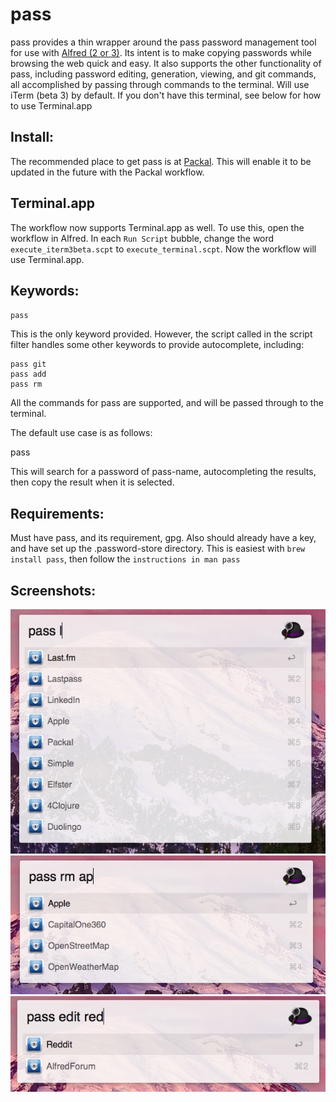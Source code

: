 # pass

pass provides a thin wrapper around the pass password management tool for use with [Alfred (2 or 3)](http://alfredapp.com). Its intent is to make copying passwords while browsing the web quick and easy. It also supports the other functionality of pass, including password editing, generation, viewing, and git commands, all accomplished by passing through commands to the terminal. Will use iTerm (beta 3) by default. If you don't have this terminal, see below for how to use Terminal.app

## Install:

The recommended place to get pass is at [Packal](http://www.packal.org/workflow/pass). This will enable it to be updated in the future with the Packal workflow.

## Terminal.app
The workflow now supports Terminal.app as well. To use this, open the workflow in Alfred. In each `Run Script` bubble, change the word `execute_iterm3beta.scpt` to `execute_terminal.scpt`. Now the workflow will use Terminal.app.

## Keywords:

`pass`

This is the only keyword provided. However, the script called in the script filter handles some other keywords to provide autocomplete, including:

	pass git
	pass add
	pass rm

All the commands for pass are supported, and will be passed through to the terminal.

The default use case is as follows:

pass <pass-name>

This will search for a password of pass-name, autocompleting the results, then copy the result when it is selected.

## Requirements:

Must have pass, and its requirement, gpg. Also should already have a key, and have set up the .password-store directory. This is easiest with `brew install pass`, then follow the `instructions in man pass`

## Screenshots:

![Screenshot 1](pass_shot1.jpg)
![Screenshot 2](pass_shot2.jpg)
![Screenshot 3](pass_shot3.jpg)
